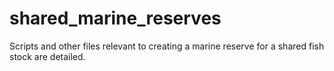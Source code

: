 # shared_marine_reserves
Scripts and other files relevant to creating a marine reserve for a shared fish stock are detailed.
